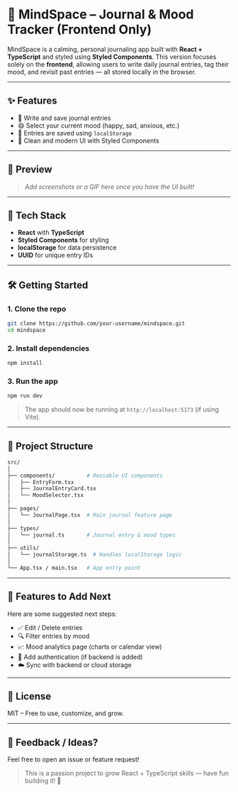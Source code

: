 # 🧠 MindSpace – Journal & Mood Tracker (Frontend Only)

MindSpace is a calming, personal journaling app built with **React + TypeScript** and styled using **Styled Components**. This version focuses solely on the **frontend**, allowing users to write daily journal entries, tag their mood, and revisit past entries — all stored locally in the browser.

---

## ✨ Features

- 📝 Write and save journal entries
- 😄 Select your current mood (happy, sad, anxious, etc.)
- 💾 Entries are saved using `localStorage`
- 🎨 Clean and modern UI with Styled Components

---

## 📸 Preview

> _Add screenshots or a GIF here once you have the UI built!_

---

## 🚀 Tech Stack

- **React** with **TypeScript**
- **Styled Components** for styling
- **localStorage** for data persistence
- **UUID** for unique entry IDs

---

## 🛠️ Getting Started

### 1. Clone the repo

```bash
git clone https://github.com/your-username/mindspace.git
cd mindspace
```

### 2. Install dependencies

```bash
npm install
```

### 3. Run the app

```bash
npm run dev
```

> The app should now be running at `http://localhost:5173` (if using Vite).

---

## 📁 Project Structure

```bash
src/
│
├── components/          # Reusable UI components
│   ├── EntryForm.tsx
│   ├── JournalEntryCard.tsx
│   └── MoodSelector.tsx
│
├── pages/
│   └── JournalPage.tsx  # Main journal feature page
│
├── types/
│   └── journal.ts       # Journal entry & mood types
│
├── utils/
│   └── journalStorage.ts  # Handles localStorage logic
│
└── App.tsx / main.tsx   # App entry point
```

---

## 🧪 Features to Add Next

Here are some suggested next steps:

- ✅ Edit / Delete entries
- 🔍 Filter entries by mood
- 📈 Mood analytics page (charts or calendar view)
- 🔐 Add authentication (if backend is added)
- ☁️ Sync with backend or cloud storage

---

## 📜 License

MIT – Free to use, customize, and grow.

---

## 💬 Feedback / Ideas?

Feel free to open an issue or feature request!

> This is a passion project to grow React + TypeScript skills — have fun building it! 🚀
